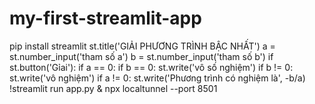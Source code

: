 # my-first-streamlit-app
pip install streamlit
st.title('GIẢI PHƯƠNG TRÌNH BẬC NHẤT')
a = st.number_input('tham số a')
b = st.number_input('tham số b')
if st.button('Gỉai'):
  if a == 0:
    if b == 0:
      st.write('vô số nghiệm')
    if b != 0:
      st.write('vô nghiệm')
  if a != 0:
    st.write('Phương trình có nghiệm là', -b/a)
!streamlit run app.py & npx localtunnel --port 8501

